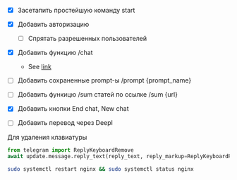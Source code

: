 - [x] Засетапить простейшую команду start
- [x] Добавить авторизацию
    - [ ] Спрятать разрешенных пользователей
- [x] Добавить функцию /chat
    - See [link](https://pycoders.com/link/11037/urrlnpecgc)
- [ ] Добавить сохраненные prompt-ы /prompt {prompt_name}
- [ ] Добавить функицю /sum статей по ссылке /sum {url}
- [x] Добавить кнопки End chat, New chat
- [ ] Добавить перевод через Deepl


Для удаления клавиатуры
 ```python
from telegram import ReplyKeyboardRemove
await update.message.reply_text(reply_text, reply_markup=ReplyKeyboardRemove())
 ``` 

```bash
sudo systemctl restart nginx && sudo systemctl status nginx
```